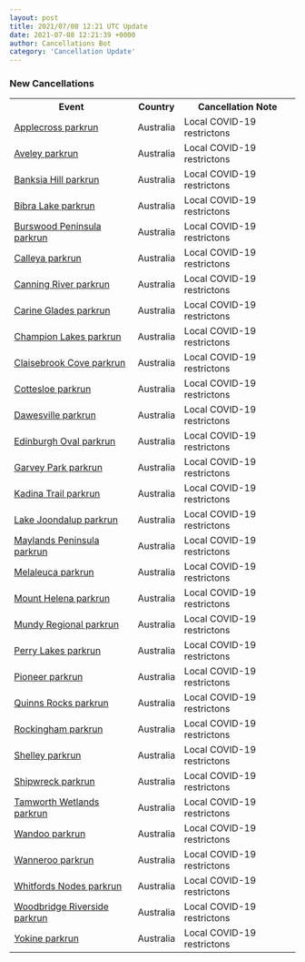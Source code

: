 ```yaml
---
layout: post
title: 2021/07/08 12:21 UTC Update
date: 2021-07-08 12:21:39 +0000
author: Cancellations Bot
category: 'Cancellation Update'
---
```


<h3>New Cancellations</h3>
<div class='hscrollable'>
<table style='width: 100%'>
    <tr>
        <th>Event</th>
        <th>Country</th>
        <th>Cancellation Note</th>
    </tr>
    <tr>
        <td><a href="https://www.parkrun.com.au/applecross">Applecross parkrun</a></td>
        <td>Australia</td>
        <td>Local COVID-19 restrictons</td>
    </tr>
    <tr>
        <td><a href="https://www.parkrun.com.au/aveley">Aveley parkrun</a></td>
        <td>Australia</td>
        <td>Local COVID-19 restrictons</td>
    </tr>
    <tr>
        <td><a href="Added">Banksia Hill parkrun</a></td>
        <td>Australia</td>
        <td>Local COVID-19 restrictons</td>
    </tr>
    <tr>
        <td><a href="https://www.parkrun.com.au/bibralake">Bibra Lake parkrun</a></td>
        <td>Australia</td>
        <td>Local COVID-19 restrictons</td>
    </tr>
    <tr>
        <td><a href="https://www.parkrun.com.au/burswoodpeninsula">Burswood Peninsula parkrun</a></td>
        <td>Australia</td>
        <td>Local COVID-19 restrictons</td>
    </tr>
    <tr>
        <td><a href="https://www.parkrun.com.au/calleya">Calleya parkrun</a></td>
        <td>Australia</td>
        <td>Local COVID-19 restrictons</td>
    </tr>
    <tr>
        <td><a href="https://www.parkrun.com.au/canningriver">Canning River parkrun</a></td>
        <td>Australia</td>
        <td>Local COVID-19 restrictons</td>
    </tr>
    <tr>
        <td><a href="https://www.parkrun.com.au/carineglades">Carine Glades parkrun</a></td>
        <td>Australia</td>
        <td>Local COVID-19 restrictons</td>
    </tr>
    <tr>
        <td><a href="https://www.parkrun.com.au/championlakes">Champion Lakes parkrun</a></td>
        <td>Australia</td>
        <td>Local COVID-19 restrictons</td>
    </tr>
    <tr>
        <td><a href="https://www.parkrun.com.au/claisebrookcove">Claisebrook Cove parkrun</a></td>
        <td>Australia</td>
        <td>Local COVID-19 restrictons</td>
    </tr>
    <tr>
        <td><a href="https://www.parkrun.com.au/cottesloe">Cottesloe parkrun</a></td>
        <td>Australia</td>
        <td>Local COVID-19 restrictons</td>
    </tr>
    <tr>
        <td><a href="https://www.parkrun.com.au/dawesville">Dawesville parkrun</a></td>
        <td>Australia</td>
        <td>Local COVID-19 restrictons</td>
    </tr>
    <tr>
        <td><a href="https://www.parkrun.com.au/edinburghoval">Edinburgh Oval parkrun</a></td>
        <td>Australia</td>
        <td>Local COVID-19 restrictons</td>
    </tr>
    <tr>
        <td><a href="https://www.parkrun.com.au/garveypark">Garvey Park parkrun</a></td>
        <td>Australia</td>
        <td>Local COVID-19 restrictons</td>
    </tr>
    <tr>
        <td><a href="https://www.parkrun.com.au/kadinatrail">Kadina Trail parkrun</a></td>
        <td>Australia</td>
        <td>Local COVID-19 restrictons</td>
    </tr>
    <tr>
        <td><a href="https://www.parkrun.com.au/lakejoondalup">Lake Joondalup parkrun</a></td>
        <td>Australia</td>
        <td>Local COVID-19 restrictons</td>
    </tr>
    <tr>
        <td><a href="https://www.parkrun.com.au/maylandspeninsula">Maylands Peninsula parkrun</a></td>
        <td>Australia</td>
        <td>Local COVID-19 restrictons</td>
    </tr>
    <tr>
        <td><a href="Added">Melaleuca parkrun</a></td>
        <td>Australia</td>
        <td>Local COVID-19 restrictons</td>
    </tr>
    <tr>
        <td><a href="https://www.parkrun.com.au/mounthelena">Mount Helena parkrun</a></td>
        <td>Australia</td>
        <td>Local COVID-19 restrictons</td>
    </tr>
    <tr>
        <td><a href="https://www.parkrun.com.au/mundyregional">Mundy Regional parkrun</a></td>
        <td>Australia</td>
        <td>Local COVID-19 restrictons</td>
    </tr>
    <tr>
        <td><a href="https://www.parkrun.com.au/perrylakes">Perry Lakes parkrun</a></td>
        <td>Australia</td>
        <td>Local COVID-19 restrictons</td>
    </tr>
    <tr>
        <td><a href="https://www.parkrun.com.au/pioneer">Pioneer parkrun</a></td>
        <td>Australia</td>
        <td>Local COVID-19 restrictons</td>
    </tr>
    <tr>
        <td><a href="https://www.parkrun.com.au/quinnsrocks">Quinns Rocks parkrun</a></td>
        <td>Australia</td>
        <td>Local COVID-19 restrictons</td>
    </tr>
    <tr>
        <td><a href="https://www.parkrun.com.au/rockingham">Rockingham parkrun</a></td>
        <td>Australia</td>
        <td>Local COVID-19 restrictons</td>
    </tr>
    <tr>
        <td><a href="https://www.parkrun.com.au/shelley">Shelley parkrun</a></td>
        <td>Australia</td>
        <td>Local COVID-19 restrictons</td>
    </tr>
    <tr>
        <td><a href="https://www.parkrun.com.au/shipwreck">Shipwreck parkrun</a></td>
        <td>Australia</td>
        <td>Local COVID-19 restrictons</td>
    </tr>
    <tr>
        <td><a href="https://www.parkrun.com.au/tamworthwetlands">Tamworth Wetlands parkrun</a></td>
        <td>Australia</td>
        <td>Local COVID-19 restrictons</td>
    </tr>
    <tr>
        <td><a href="Added">Wandoo parkrun</a></td>
        <td>Australia</td>
        <td>Local COVID-19 restrictons</td>
    </tr>
    <tr>
        <td><a href="https://www.parkrun.com.au/wanneroo">Wanneroo parkrun</a></td>
        <td>Australia</td>
        <td>Local COVID-19 restrictons</td>
    </tr>
    <tr>
        <td><a href="https://www.parkrun.com.au/whitfordsnodes">Whitfords Nodes parkrun</a></td>
        <td>Australia</td>
        <td>Local COVID-19 restrictons</td>
    </tr>
    <tr>
        <td><a href="https://www.parkrun.com.au/woodbridgeriverside">Woodbridge Riverside parkrun</a></td>
        <td>Australia</td>
        <td>Local COVID-19 restrictons</td>
    </tr>
    <tr>
        <td><a href="https://www.parkrun.com.au/yokine">Yokine parkrun</a></td>
        <td>Australia</td>
        <td>Local COVID-19 restrictons</td>
    </tr>
</table>
</div>
